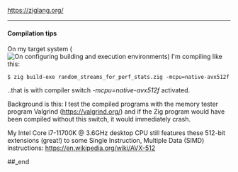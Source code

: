 https://ziglang.org/

---

#### Compilation tips

On my target system (![On configuring building and execution environments](https://github.com/practicalcomputerscience/MicrobenchmarkGPHLlanguages/tree/main#on-configuring-building-and-execution-environments)) I'm compiling like this:

```
$ zig build-exe random_streams_for_perf_stats.zig -mcpu=native-avx512f
```

..that is with compiler switch _-mcpu=native-avx512f_ activated.

Background is this: I test the compiled programs with the memory tester program Valgrind (https://valgrind.org/) and if the Zig program would have been compiled without this switch, it would immediately crash. 

My Intel Core i7-11700K @ 3.6GHz desktop CPU still features these 512-bit extensions (great!) to some Single Instruction, Multiple Data (SIMD) instructions: https://en.wikipedia.org/wiki/AVX-512

##_end
